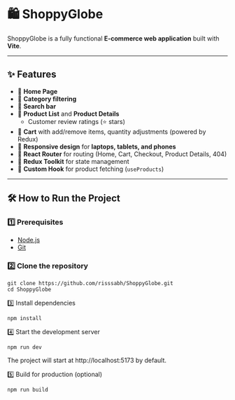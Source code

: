 # 🛍️ ShoppyGlobe

ShoppyGlobe is a fully functional **E-commerce web application** built with **Vite**.  

---

## ✨ Features

- 🔹 **Home Page**
- 🔹 **Category filtering**
- 🔹 **Search bar**
- 🔹 **Product List** and **Product Details**
  - Customer review ratings (⭐ stars)
- 🔹 **Cart** with add/remove items, quantity adjustments (powered by Redux)
- 🔹 **Responsive design** for **laptops, tablets, and phones**
- 🔹 **React Router** for routing (Home, Cart, Checkout, Product Details, 404)
- 🔹 **Redux Toolkit** for state management
- 🔹 **Custom Hook** for product fetching (`useProducts`)

---


## 🛠️ How to Run the Project

### 1️⃣ Prerequisites

- [Node.js](https://nodejs.org/)
- [Git](https://git-scm.com/)

### 2️⃣ Clone the repository

```
git clone https://github.com/risssabh/ShoppyGlobe.git
cd ShoppyGlobe
```

3️⃣ Install dependencies
```
npm install
```

4️⃣ Start the development server
```
npm run dev
```
The project will start at http://localhost:5173 by default.

5️⃣ Build for production (optional)
```
npm run build
```
